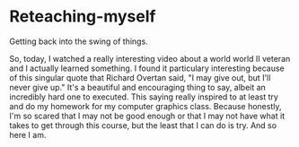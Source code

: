 # Reteaching-myself
Getting back into the swing of things.

So, today, I watched a really interesting video about a world world II veteran and I actually learned something. I found it particulary interesting because of this singular quote that Richard Overtan said, "I may give out, but I'll never give up." It's a beautiful and encouraging thing to say, albeit an incredibly hard one to executed. This saying really inspired to at least try and do my homework for my computer graphics class. Because honestly, I'm so scared that I may not be good enough or that I may not have what it takes to get through this course, but the least that I can do is try. And so here I am. 
